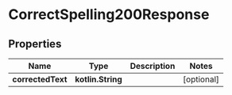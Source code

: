 
# CorrectSpelling200Response

## Properties
| Name | Type | Description | Notes |
| ------------ | ------------- | ------------- | ------------- |
| **correctedText** | **kotlin.String** |  |  [optional] |



